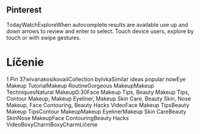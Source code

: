 ## Pinterest
TodayWatchExploreWhen autocomplete results are available use up and down arrows to
review and enter to select. Touch device users, explore by touch or with swipe gestures.
# Líčenie
1 Pin 37wivanakosikovaiICollection byIvkaSimilar ideas popular nowEye Makeup TutorialMakeup
RoutineGorgeous MakeupMakeup TechniquesNatural Makeup0:30Face Makeup Tips, Beauty
Makeup Tips, Contour Makeup, Makeup Eyeliner, Makeup Skin Care, Beauty Skin, Nose
Makeup, Face Contouring, Beauty Hacks VideoFace Makeup TipsBeauty Makeup TipsContour
MakeupMakeup EyelinerMakeup Skin CareBeauty SkinNose MakeupFace ContouringBeauty
Hacks VideoBoxyCharmBoxyCharmLíčenie

